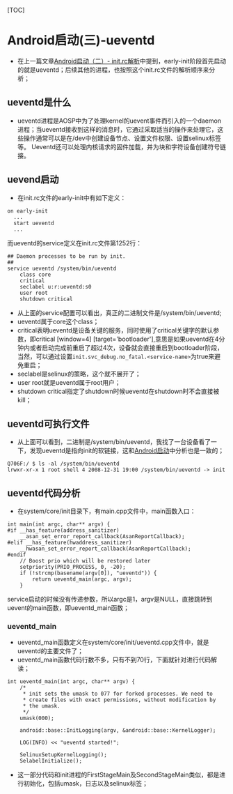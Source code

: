 [TOC]
# Android启动(三)-ueventd
- 在上一篇文章[Android启动（二）- init.rc解析](https://github.com/bryan-sz/android/blob/main/Android%E5%90%AF%E5%8A%A8%EF%BC%88%E4%BA%8C%EF%BC%89-%20init.rc%E8%A7%A3%E6%9E%90.md)中提到，early-init阶段首先启动的就是ueventd；后续其他的进程，也按照这个init.rc文件的解析顺序来分析；
## ueventd是什么
- ueventd进程是AOSP中为了处理kernel的uevent事件而引入的一个daemon进程；当ueventd接收到这样的消息时，它通过采取适当的操作来处理它，这些操作通常可以是在/dev中创建设备节点、设置文件权限、设置selinux标签等。 
Ueventd还可以处理内核请求的固件加载，并为块和字符设备创建符号链接。
## uevend启动
- 在init.rc文件的early-init中有如下定义：
```
on early-init
  ...
  start ueventd
  ...
```
而ueventd的service定义在init.rc文件第1252行：
```
## Daemon processes to be run by init.
##
service ueventd /system/bin/ueventd
    class core
    critical
    seclabel u:r:ueventd:s0
    user root
    shutdown critical
```
- 从上面的service配置可以看出，真正的二进制文件是/system/bin/ueventd;
- ueventd属于core这个class；
- critical表明ueventd是设备关键的服务，同时使用了critical关键字的默认参数，即critical [window=4] [target='bootloader'],意思是如果ueventd在4分钟内或者启动完成前重启了超过4次，设备就会直接重启到bootloader阶段，当然，可以通过设置`init.svc_debug.no_fatal.<service-name>`为true来避免重启；
- seclabel是selinux的策略，这个就不展开了；
- user root就是ueventd属于root用户；
- shutdown critical指定了shutdown时候ueventd在shutdown时不会直接被kill；
## ueventd可执行文件
- 从上面可以看到，二进制是/system/bin/ueventd，我找了一台设备看了一下，发现ueventd是指向init的软链接，这和[Android启动](https://github.com/bryan-sz/android/blob/main/Android%E5%90%AF%E5%8A%A8.md#%E5%90%AF%E5%8A%A8%E8%BF%87%E7%A8%8B)中分析也是一致的；
```
Q706F:/ $ ls -al /system/bin/ueventd
lrwxr-xr-x 1 root shell 4 2008-12-31 19:00 /system/bin/ueventd -> init
```
## ueventd代码分析
- 在system/core/init目录下，有main.cpp文件中，main函数入口：
```
int main(int argc, char** argv) {
#if __has_feature(address_sanitizer)
    __asan_set_error_report_callback(AsanReportCallback);
#elif __has_feature(hwaddress_sanitizer)
    __hwasan_set_error_report_callback(AsanReportCallback);
#endif
    // Boost prio which will be restored later
    setpriority(PRIO_PROCESS, 0, -20);
    if (!strcmp(basename(argv[0]), "ueventd")) {
        return ueventd_main(argc, argv);
    }
```
service启动的时候没有传递参数，所以argc是1，argv是NULL，直接跳转到uevent的main函数，即ueventd_main函数；
### ueventd_main
- ueventd_main函数定义在system/core/init/ueventd.cpp文件中，就是ueventd的主要文件了；
- ueventd_main函数代码行数不多，只有不到70行，下面就针对进行代码解读；
```
int ueventd_main(int argc, char** argv) {
    /*
     * init sets the umask to 077 for forked processes. We need to
     * create files with exact permissions, without modification by
     * the umask.
     */
    umask(000);

    android::base::InitLogging(argv, &android::base::KernelLogger);

    LOG(INFO) << "ueventd started!";

    SelinuxSetupKernelLogging();
    SelabelInitialize();
```
- 这一部分代码和init进程的FirstStageMain及SecondStageMain类似，都是进行初始化，包括umask，日志以及selinux标签；


